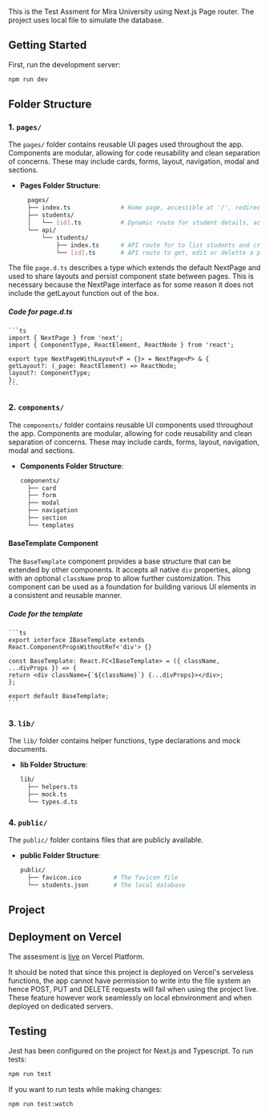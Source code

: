 This is the Test Assment for Mira University using Next.js Page router. The project uses local file to simulate the database.

## Getting Started

First, run the development server:

```bash
npm run dev
```

## Folder Structure

### 1. `pages/`

The `pages/` folder contains reusable UI pages used throughout the app. Components are modular, allowing for code reusability and clean separation of concerns. These may include cards, forms, layout, navigation, modal and sections.

- **Pages Folder Structure**:
  ```bash
    pages/
    ├── index.ts              # Home page, accessible at '/', redirects to '/students'
    ├── students/
    │   └── [id].ts           # Dynamic route for student details, accessible at '/studentss/[id]'
    └── api/
        └── students/
            ├── index.ts      # API route for to list students and create new student, accessible at '/api/students'
            └── [id].ts       # API route to get, edit or delette a particular student,, accessible at '/api/students/[id]'
  ```

The file `page.d.ts` describes a type which extends the default NextPage and used to share layouts and persist component state between pages. This is necessary because the NextPage interface as for some reason it does not include the getLayout function out of the box.

##### Code for page.d.ts

    ```ts
    import { NextPage } from 'next';
    import { ComponentType, ReactElement, ReactNode } from 'react';

    export type NextPageWithLayout<P = {}> = NextPage<P> & {
    getLayout?: (_page: ReactElement) => ReactNode;
    layout?: ComponentType;
    };
    ```

### 2. `components/`

The `components/` folder contains reusable UI components used throughout the app. Components are modular, allowing for code reusability and clean separation of concerns. These may include cards, forms, layout, navigation, modal and sections.

- **Components Folder Structure**:
  ```bash
  components/
    ├── card
    ├── form
    ├── modal
    ├── navigation
    ├── section
    └── templates
  ```

#### BaseTemplate Component

The `BaseTemplate` component provides a base structure that can be extended by other components. It accepts all native `div` properties, along with an optional `className` prop to allow further customization. This component can be used as a foundation for building various UI elements in a consistent and reusable manner.

##### Code for the template

    ```ts
    export interface IBaseTemplate extends React.ComponentPropsWithoutRef<'div'> {}

    const BaseTemplate: React.FC<IBaseTemplate> = ({ className, ...divProps }) => {
    return <div className={`${className}`} {...divProps}></div>;
    };

    export default BaseTemplate;
    ```

### 3. `lib/`

The `lib/` folder contains helper functions, type declarations and mock documents.

- **lib Folder Structure**:
  ```bash
  lib/
    ├── helpers.ts
    ├── mock.ts
    └── types.d.ts
  ```

### 4. `public/`

The `public/` folder contains files that are publicly available.

- **public Folder Structure**:
  ```bash
  public/
    ├── favicon.ico         # The favicon file
    └── students.json       # The local database
  ```

## Project

## Deployment on Vercel

The assesment is [live](https://philip-miva-test.vercel.app) on Vercel Platform.

It should be noted that since this project is deployed on Vercel's serveless functions, the app cannot have permission to write into the file system an hence POST, PUT and DELETE requests will fail when using the project live. These feature however work seamlessly on local ebnvironment and when deployed on dedicated servers.

## Testing

Jest has been configured on the project for Next.js and Typescript. To run tests:

```bash
npm run test
```

If you want to run tests while making changes:

```bash
npm run test:watch
```
